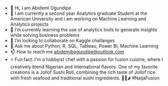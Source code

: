 - 👋 Hi, I am Abidemi Ogundipe
- 👀 I am currently a second year Analytics graduate Student at the American University and i am working on Machine Learning and Analytics projects
- 🌱 I’m currently learning the use of analytics tools to generate insights while solving business problems
- 💞️ I’m looking to collaborate on Kaggle challanges
- 💬 Ask me about Python, R, SQL, Tableau, Power BI, Machine Learning
- 📫 How to reach me abidemibogundipe@outlook.com
- ⚡ Fun fact: I'm a hobbyist chef with a passion for fusion cuisine, where I creatively blend Nigerian and international flavors. One of my favorite creations is a Jollof Sushi Roll, combining the rich taste of Jollof rice with fresh seafood and traditional sushi ingredients. 🍣🍚🌶️ #NaijaFusion

<!---
Abogundipe/Abogundipe is a ✨ special ✨ repository because its `README.md` (this file) appears on your GitHub profile.
You can click the Preview link to take a look at your changes.
--->
